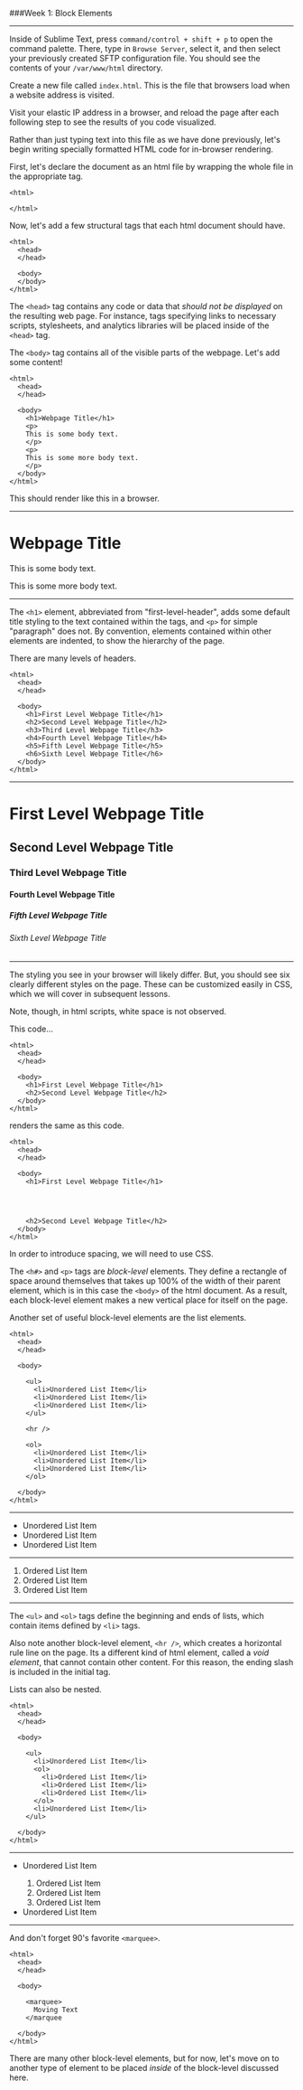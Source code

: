 ###Week 1: Block Elements

-----

Inside of Sublime Text, press `command/control + shift + p` to open the command palette. There, type in `Browse Server`, select it, and then select your previously created SFTP configuration file. You should see the contents of your `/var/www/html` directory.

Create a new file called `index.html`. This is the file that browsers load when a website address is visited.

Visit your elastic IP address in a browser, and reload the page after each following step to see the results of you code visualized.

Rather than just typing text into this file as we have done previously, let's begin writing specially formatted HTML code for in-browser rendering.

First, let's declare the document as an html file by wrapping the whole file in the appropriate tag.

```
<html>

</html>
```

Now, let's add a few structural tags that each html document should have.

```
<html>
  <head>
  </head>
  
  <body>
  </body>
</html>
```

The `<head>` tag contains any code or data that *should not be displayed* on the resulting web page. For instance, tags specifying links to necessary scripts, stylesheets, and analytics libraries will be placed inside of the `<head>` tag.

The `<body>` tag contains all of the visible parts of the webpage. Let's add some content!

```
<html>
  <head>
  </head>
  
  <body>
    <h1>Webpage Title</h1>
    <p>
    This is some body text.
    </p>
    <p>
    This is some more body text.
    </p>
  </body>
</html>
```

This should render like this in a browser.

<hr />

<h1>Webpage Title</h1>
<p>
This is some body text.
</p>
<p>
This is some more body text.
</p>
<hr />

The `<h1>` element, abbreviated from "first-level-header", adds some default title styling to the text contained within the tags, and `<p>` for simple "paragraph" does not. By convention, elements contained within other elements are indented, to show the hierarchy of the page.

There are many levels of headers.

```
<html>
  <head>
  </head>
  
  <body>
    <h1>First Level Webpage Title</h1>
    <h2>Second Level Webpage Title</h2>
    <h3>Third Level Webpage Title</h3>
    <h4>Fourth Level Webpage Title</h4>
    <h5>Fifth Level Webpage Title</h5>
    <h6>Sixth Level Webpage Title</h6>
  </body>
</html>
```

<hr />
<h1>First Level Webpage Title</h1>

<h2>Second Level Webpage Title</h2>

<h3>Third Level Webpage Title</h3>

<h4>Fourth Level Webpage Title</h4>

<h5>Fifth Level Webpage Title</h5>

<h6>Sixth Level Webpage Title</h6>
<hr /> 

The styling you see in your browser will likely differ. But, you should see six clearly different styles on the page. These can be customized easily in CSS, which we will cover in subsequent lessons.

Note, though, in html scripts, white space is not observed. 

This code...

```
<html>
  <head>
  </head>
  
  <body>
    <h1>First Level Webpage Title</h1>
    <h2>Second Level Webpage Title</h2>
  </body>
</html>
```

renders the same as this code.

```
<html>
  <head>
  </head>
  
  <body>
    <h1>First Level Webpage Title</h1>




    <h2>Second Level Webpage Title</h2>
  </body>
</html>
```

In order to introduce spacing, we will need to use CSS.

The `<h#>` and `<p>` tags are *block-level* elements. They define a rectangle of space around themselves that takes up 100% of the width of their parent element, which is in this case the `<body>` of the html document. As a result, each block-level element makes a new vertical place for itself on the page.

Another set of useful block-level elements are the list elements.

```
<html>
  <head>
  </head>
  
  <body>

    <ul>
      <li>Unordered List Item</li>
      <li>Unordered List Item</li>
      <li>Unordered List Item</li>
    </ul>
    
    <hr />
    
    <ol>
      <li>Unordered List Item</li>
      <li>Unordered List Item</li>
      <li>Unordered List Item</li>
    </ol>    

  </body>
</html>
```

<hr />
<ul>
<li>Unordered List Item</li>
<li>Unordered List Item</li>
<li>Unordered List Item</li>
</ul>

<hr />

<ol>
<li>Ordered List Item</li>
<li>Ordered List Item</li>
<li>Ordered List Item</li>
</ol>    
<hr />

The `<ul>` and `<ol>` tags define the beginning and ends of lists, which contain items defined by `<li>` tags. 

Also note another block-level element, `<hr />`, which creates a horizontal rule line on the page. Its a different kind of html element, called a *void element*, that cannot contain other content. For this reason, the ending slash is included in the initial tag. 

Lists can also be nested.

```
<html>
  <head>
  </head>
  
  <body>

    <ul>
      <li>Unordered List Item</li>
      <ol>
        <li>Ordered List Item</li>
        <li>Ordered List Item</li>
        <li>Ordered List Item</li>
      </ol>    
      <li>Unordered List Item</li>
    </ul>
 
  </body>
</html>
```

<hr />
<ul>
<li>Unordered List Item</li>
<ol>
<li>Ordered List Item</li>
<li>Ordered List Item</li>
<li>Ordered List Item</li>
</ol>    
<li>Unordered List Item</li>
</ul>
<hr />


And don't forget 90's favorite `<marquee>`.

```
<html>
  <head>
  </head>
  
  <body>

    <marquee>
      Moving Text
    </marquee
 
  </body>
</html>
```

There are many other block-level elements, but for now, let's move on to another type of element to be placed *inside* of the block-level discussed here.
